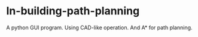 # In-building-path-planning
A python GUI program. Using CAD-like operation. And A* for path planning.
